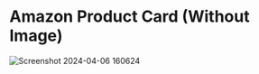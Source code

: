 # Amazon Product Card (Without Image)

![Screenshot 2024-04-06 160624](https://github.com/IshwarTrada/Amazon-Product-Card-Using-React/assets/121044852/3b181dea-d872-4e1f-97c6-18b10b60d353)

